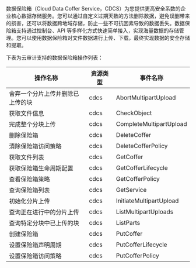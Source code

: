 数据保险箱（Cloud Data Coffer Service，CDCS）为您提供更高安全系数的企业核心数据存储服务。您可以通过自定义过期天数的方法删除数据，避免误删带来的损害，还可以将数据跨地域存储，防止一些不可抗因素导致的数据丢失。数据保险箱支持通过控制台、API 等多样化方式快速简单接入，实现海量数据的存储管理。您可以使用数据保险箱对文件数据进行上传、下载，最终实现数据的安全存储和提取。

下表为云审计支持的数据保险箱操作列表：

| 操作名称             | 资源类型 | 事件名称                    |
|------------------|------|-------------------------|
| 舍弃一个分片上传并删除已上传的块 | cdcs | AbortMultipartUpload    |
| 获取文件信息           | cdcs | CheckObject             |
| 完成整个分块上传         | cdcs | CompleteMultipartUpload |
| 删除保险箱            | cdcs | DeleteCoffer            |
| 清除保险箱访问策略        | cdcs | DeleteCofferPolicy      |
| 获取文件列表           | cdcs | GetCoffer               |
| 获取保险箱生命周期配置      | cdcs | GetCofferLifecycle      |
| 查看保险箱策略          | cdcs | GetCofferPolicy         |
| 查询保险箱列表          | cdcs | GetService              |
| 初始化分片上传          | cdcs | InitiateMultipartUpload |
| 查询正在进行中的分片上传     | cdcs | ListMultipartUploads    |
| 查询特定分块中已上传的块     | cdcs | ListParts               |
| 创建保险箱            | cdcs | PutCoffer               |
| 设置保险箱声明周期        | cdcs | PutCofferLifecycle      |
| 设置保险箱访问策略        | cdcs | PutCofferPolicy         |
